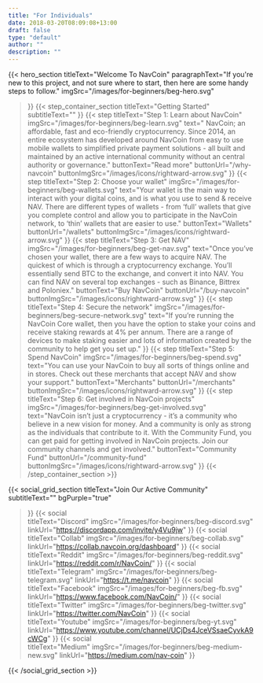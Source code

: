 ```yaml
---
title: "For Individuals"
date: 2018-03-20T08:09:08+13:00
draft: false
type: "default"
author: ""
description: ""
---
```

{{< hero_section
titleText="Welcome To NavCoin"
paragraphText="If you're new to this project, and not sure where to start, then here are some handy steps to&nbsp;follow."
imgSrc="/images/for-beginners/beg-hero.svg"
>}}
{{< step_container_section 
    titleText="Getting Started"
    subtitleText=""
>}}
  {{< step 
      titleText="Step 1: Learn about NavCoin"
      imgSrc="/images/for-beginners/beg-learn.svg"
      text=" NavCoin; an affordable, fast and eco-friendly cryptocurrency. Since 2014, an entire ecosystem has developed around NavCoin from easy to use mobile wallets to simplified private payment solutions - all built and maintained by an active international community without an central authority or&nbsp;governance."
      buttonText="Read more"
      buttonUrl="/why-navcoin"
      buttonImgSrc="/images/icons/rightward-arrow.svg"
  >}}
  {{< step 
      titleText="Step 2: Choose your wallet"
      imgSrc="/images/for-beginners/beg-wallets.svg"
      text="Your wallet is the main way to interact with your digital coins, and is what you use to send & receive NAV. There are different types of wallets - from ‘full’ wallets that give you complete control and allow you to participate in the NavCoin network, to ‘thin’ wallets that are easier to&nbsp;use."
      buttonText="Wallets"
      buttonUrl="/wallets"
      buttonImgSrc="/images/icons/rightward-arrow.svg"
  >}}
  {{< step
      titleText="Step 3: Get NAV"
      imgSrc="/images/for-beginners/beg-get-nav.svg"
      text="Once you’ve chosen your wallet, there are a few ways to acquire NAV. The quickest of which is through a cryptocurrency exchange. You’ll essentially send BTC to the exchange, and convert it into NAV. You can find NAV on several top exchanges - such as Binance, Bittrex and&nbsp;Poloniex."
      buttonText="Buy NavCoin"
      buttonUrl="/buy-navcoin"
      buttonImgSrc="/images/icons/rightward-arrow.svg"
  >}}
  {{< step
      titleText="Step 4: Secure the network"
      imgSrc="/images/for-beginners/beg-secure-network.svg"
      text="If you’re running the NavCoin Core wallet, then you have the option to stake your coins and receive staking rewards at 4% per annum. There are a range of devices to make staking easier and lots of information created by the community to help get you set&nbsp;up."
  >}}
  {{< step
      titleText="Step 5: Spend NavCoin"
      imgSrc="/images/for-beginners/beg-spend.svg"
      text="You can use your NavCoin to buy all sorts of things online and in stores. Check out these merchants that accept NAV and show your&nbsp;support."
      buttonText="Merchants"
      buttonUrl="/merchants"
      buttonImgSrc="/images/icons/rightward-arrow.svg"
  >}}
  {{< step
      titleText="Step 6: Get involved in NavCoin projects"
      imgSrc="/images/for-beginners/beg-get-involved.svg"
      text="NavCoin isn’t just a cryptocurrency - it’s a community who believe in a new vision for money. And a community is only as strong as the individuals that contribute to it. With the Community Fund, you can get paid for getting involved in NavCoin projects. Join our community channels and get&nbsp;involved."
      buttonText="Community Fund"
      buttonUrl="/community-fund"
      buttonImgSrc="/images/icons/rightward-arrow.svg"
  >}}
{{< /step_container_section >}}

{{< social_grid_section 
    titleText="Join Our Active Community"
    subtitleText=""
    bgPurple="true"
>}}
    {{< social                 
    titleText="Discord"
    imgSrc="/images/for-beginners/beg-discord.svg"
    linkUrl="https://discordapp.com/invite/y4Vu9jw"
>}}
{{< social                 
    titleText="Collab"
    imgSrc="/images/for-beginners/beg-collab.svg"
    linkUrl="https://collab.navcoin.org/dashboard"
>}}
{{< social                 
    titleText="Reddit"
    imgSrc="/images/for-beginners/beg-reddit.svg"
    linkUrl="https://reddit.com/r/NavCoin/"
>}}
{{< social                 
    titleText="Telegram"
    imgSrc="/images/for-beginners/beg-telegram.svg"
    linkUrl="https://t.me/navcoin"
>}}
{{< social                 
    titleText="Facebook"
    imgSrc="/images/for-beginners/beg-fb.svg"
    linkUrl="https://www.facebook.com/NavCoin/"
>}}
{{< social                 
    titleText="Twitter"
    imgSrc="/images/for-beginners/beg-twitter.svg"
    linkUrl="https://twitter.com/NavCoin"
>}}
{{< social                 
    titleText="Youtube"
    imgSrc="/images/for-beginners/beg-yt.svg"
    linkUrl="https://www.youtube.com/channel/UCjDs4JceVSsaeCyvkA9cWCg"
>}}
{{< social                 
    titleText="Medium"
    imgSrc="/images/for-beginners/beg-medium-new.svg"
    linkUrl="https://medium.com/nav-coin"
>}}

{{< /social_grid_section >}}